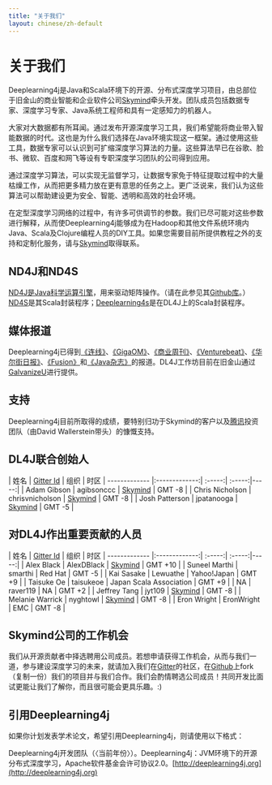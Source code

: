 ```yaml
---
title: "关于我们"
layout: chinese/zh-default
---
```


# 关于我们

Deeplearning4j是Java和Scala环境下的开源、分布式深度学习项目，由总部位于旧金山的商业智能和企业软件公司[Skymind](http://www.skymind.io)牵头开发。团队成员包括数据专家、深度学习专家、Java系统工程师和具有一定感知力的机器人。

大家对大数据都有所耳闻。通过发布开源深度学习工具，我们希望能将商业带入智能数据的时代。这也是为什么我们选择在Java环境实现这一框架。通过使用这些工具，数据专家可以认识到可扩缩深度学习算法的力量。这些算法早已在谷歌、脸书、微软、百度和网飞等设有专职深度学习团队的公司得到应用。

通过深度学习算法，可以实现无监督学习，让数据专家免于特征提取过程中的大量枯燥工作，从而把更多精力放在更有意思的任务之上。更广泛说来，我们认为这些算法可以帮助建设更为安全、智能、透明和高效的社会环境。

在定型深度学习网络的过程中，有许多可供调节的参数。我们已尽可能对这些参数进行解释，从而使Deeplearning4j能够成为在Hadoop和其他文件系统环境内Java、Scala及Clojure编程人员的DIY工具。如果您需要目前所提供教程之外的支持和定制化服务，请与[Skymind](http://www.skymind.io/contact/)取得联系。

## ND4J和ND4S

[ND4J是Java科学运算引擎](http://nd4j.org/)，用来驱动矩阵操作。（请在此参见其[Github库](https://github.com/deeplearning4j/nd4j/)。）[ND4S](https://github.com/deeplearning4j/nd4s)是其Scala封装程序；[Deeplearning4s](https://github.com/deeplearning4j/deeplearning4s)是在DL4J上的Scala封装程序。

## 媒体报道

Deeplearning4j已得到[《连线》](http://www.wired.com/2014/06/skymind-deep-learning/)、[《GigaOM》](http://gigaom.com/2014/06/02/a-startup-called-skymind-launches-pushing-open-source-deep-learning/)、[《商业周刊》](http://www.businessweek.com/articles/2014-06-03/teaching-smaller-companies-how-to-probe-deep-learning-on-their-own)、[《Venturebeat》](http://venturebeat.com/2014/06/02/skymind-launches-with-open-source-plug-and-play-deep-learning-features-for-your-app/)、[《华尔街日报》](http://blogs.wsj.com/cio/2014/06/03/the-morning-download-apple-relies-on-ecosystem-for-innovation/)、[《Fusion》](http://fusion.net/story/177825/privacy-conscious-siris-that-dont-give-up-your-secrets-are-coming/)和[《Java杂志》](oraclejavamagazine-digital.com/javamagazine/may_june_2015?sub_id=DJ9kzXBnuXELe#pg58)的报道。DL4J工作坊目前在旧金山通过[GalvanizeU](http://www.galvanizeu.com/)进行提供。

## 支持

Deeplearning4j目前所取得的成绩，要特别归功于Skymind的客户以及[腾讯](http://www.tencent.com/en-us/at/managementteam.shtml)投资团队（由David Wallerstein带头）的慷慨支持。

## DL4J联合创始人

| 姓名    | [Gitter Id](https://gitter.im/deeplearning4j/deeplearning4j) | 组织 | 时区
| ------------- |:-------------:| :-----:| :-----:|-----:|
| Adam Gibson | agibsonccc      | [Skymind](http://skymind.io) | GMT -8 |
| Chris Nicholson | chrisvnicholson | [Skymind](http://skymind.io) | GMT -8 |
| Josh Patterson  |  jpatanooga | [Skymind](http://skymind.io) | GMT -5 |

## 对DL4J作出重要贡献的人员

| 姓名    | [Gitter Id](https://gitter.im/deeplearning4j/deeplearning4j) | 组织 | 时区
| ------------- |:-------------:| :-----:| :-----:|-----:|
| Alex Black  |  AlexDBlack | [Skymind](http://skymind.io) | GMT +10 |
| Suneel Marthi  |  smarthi | Red Hat  | GMT -5 |
| Kai Sasake  |  Lewuathe | Yahoo!Japan | GMT +9 |
| Taisuke Oe  |  taisukeoe | Japan Scala Association  | GMT +9 |
| NA  |  raver119 | NA | GMT +2 |
| Jeffrey Tang | jyt109 | [Skymind](http://skymind.io) | GMT -8 |
| Melanie Warrick | nyghtowl  | [Skymind](http://skymind.io) | GMT -8 |
| Eron Wright  |  EronWright | EMC  | GMT -8 |

## Skymind公司的工作机会

我们从开源贡献者中择选聘用公司成员。若想申请获得工作机会，从而与我们一道，参与建设深度学习的未来，就请加入我们在[Gitter](https://gitter.im/deeplearning4j/deeplearning4j)的社区，在[Github](https://github.com/deeplearning4j)上fork（复制一份）我们的项目并与我们合作。我们会酌情聘选公司成员！共同开发比面试更能让我们了解你，而且很可能会更具乐趣。:)

## 引用Deeplearning4j

如果你计划发表学术论文，希望引用Deeplearning4j，则请使用以下格式：

Deeplearning4j开发团队（〈当前年份〉）。Deeplearning4j：JVM环境下的开源分布式深度学习，Apache软件基金会许可协议2.0。[http://deeplearning4j.org](http://deeplearning4j.org)
